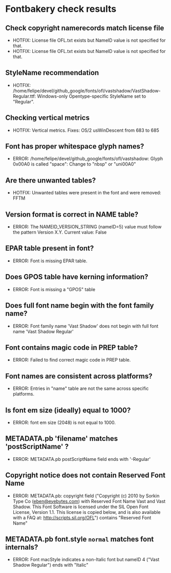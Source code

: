 # Fontbakery check results
## Check copyright namerecords match license file
* HOTFIX: License file OFL.txt exists but NameID value is not specified for that.
* HOTFIX: License file OFL.txt exists but NameID value is not specified for that.

## StyleName recommendation
* HOTFIX: /home/felipe/devel/github_google/fonts/ofl/vastshadow/VastShadow-Regular.ttf: Windows-only Opentype-specific StyleName set to "Regular".

## Checking vertical metrics
* HOTFIX: Vertical metrics. Fixes: OS/2 usWinDescent from 683 to 685

## Font has **proper** whitespace glyph names?
* ERROR: /home/felipe/devel/github_google/fonts/ofl/vastshadow: Glyph 0x00A0 is called "space": Change to "nbsp" or "uni00A0"

## Are there unwanted tables?
* HOTFIX: Unwanted tables were present in the font and were removed: FFTM

## Version format is correct in NAME table?
* ERROR: The NAMEID_VERSION_STRING (nameID=5) value must follow the pattern Version X.Y. Current value: False

## EPAR table present in font?
* ERROR: Font is missing EPAR table.

## Does GPOS table have kerning information?
* ERROR: Font is missing a "GPOS" table

## Does full font name begin with the font family name?
* ERROR: Font family name 'Vast Shadow' does not begin with full font name 'Vast Shadow Regular'

## Font contains magic code in PREP table?
* ERROR: Failed to find correct magic code in PREP table.

## Font names are consistent across platforms?
* ERROR: Entries in "name" table are not the same across specific platforms.

## Is font em size (ideally) equal to 1000?
* ERROR: font em size (2048) is not equal to 1000.

## METADATA.pb 'filename' matches 'postScriptName' ?
* ERROR: METADATA.pb postScriptName field ends with '-Regular'

## Copyright notice does not contain Reserved Font Name
* ERROR: METADATA.pb: copyright field ("Copyright (c) 2010 by Sorkin Type Co (eben@eyebytes.com) with Reserved Font Name Vast and Vast Shadow. This Font Software is licensed under the SIL Open Font License, Version 1.1. This license is copied below, and is also available with a FAQ at: http://scripts.sil.org/OFL") contains "Reserved Font Name"

## METADATA.pb font.style `normal` matches font internals?
* ERROR: Font macStyle indicates a non-Italic font but nameID 4 ("Vast Shadow Regular") ends with "Italic"

